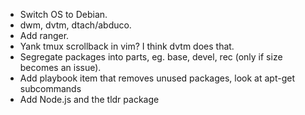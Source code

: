 
* Switch OS to Debian.
* dwm, dvtm, dtach/abduco.
* Add ranger.
* Yank tmux scrollback in vim? I think dvtm does that.
* Segregate packages into parts, eg. base, devel, rec (only if size becomes an issue).
* Add playbook item that removes unused packages, look at apt-get subcommands
* Add Node.js and the tldr package
